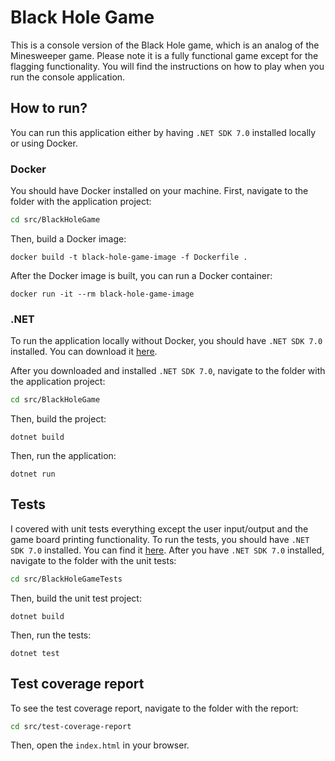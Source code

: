# Black Hole Game
This is a console version of the Black Hole game, which is an analog of the Minesweeper game. Please note it is a fully functional game except for the flagging functionality. You will find the instructions on how to play when you run the console application.

## How to run?
You can run this application either by having `.NET SDK 7.0` installed locally or using Docker.

### Docker
You should have Docker installed on your machine.
First, navigate to the folder with the application project:

```sh
cd src/BlackHoleGame
```

Then, build a Docker image:

```
docker build -t black-hole-game-image -f Dockerfile .
```

After the Docker image is built, you can run a Docker container:
```
docker run -it --rm black-hole-game-image
```

### .NET
To run the application locally without Docker, you should have `.NET SDK 7.0` installed. You can download it [here](https://dotnet.microsoft.com/en-us/download).

After you downloaded and installed `.NET SDK 7.0`, navigate to the folder with the application project:

```sh
cd src/BlackHoleGame
```

Then, build the project:
```
dotnet build
```

Then, run the application:
```
dotnet run
```

## Tests
I covered with unit tests everything except the user input/output and the game board printing functionality.
To run the tests, you should have `.NET SDK 7.0` installed. You can find it [here](https://dotnet.microsoft.com/en-us/download).
After you have `.NET SDK 7.0` installed, navigate to the folder with the unit tests:

```sh
cd src/BlackHoleGameTests
```

Then, build the unit test project:
```
dotnet build
```

Then, run the tests:
```
dotnet test
```

## Test coverage report
To see the test coverage report, navigate to the folder with the report:
```sh
cd src/test-coverage-report
```
Then, open the `index.html` in your browser.
